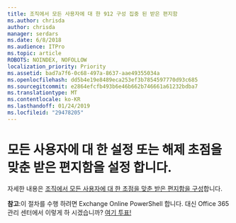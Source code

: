 ```yaml
---
title: 조직에서 모든 사용자에 대 한 912 구성 집중 된 받은 편지함
ms.author: chrisda
author: chrisda
manager: serdars
ms.date: 6/8/2018
ms.audience: ITPro
ms.topic: article
ROBOTS: NOINDEX, NOFOLLOW
localization_priority: Priority
ms.assetid: bad7a7f6-0c68-497a-8637-aae49355034a
ms.openlocfilehash: dd5b4e19e8489eca253ef3b7854597770d93c685
ms.sourcegitcommit: e2864efcfb493b6e46b662b746661a61232bdba7
ms.translationtype: MT
ms.contentlocale: ko-KR
ms.lasthandoff: 01/24/2019
ms.locfileid: "29478205"
---
```

# <a name="turn-focused-inbox-on-or-off-for-everyone"></a>모든 사용자에 대 한 설정 또는 해제 초점을 맞춘 받은 편지함을 설정 합니다.

자세한 내용은 [조직에서 모든 사용자에 대 한 초점을 맞춘 받은 편지함을 구성](https://support.office.com/article/613a845c-4b71-41de-b331-acdcf5b6625d.aspx)합니다.
  
 **참고**:이 절차를 수행 하려면 Exchange Online PowerShell 합니다. 대신 Office 365 관리 센터에서 이렇게 하 시겠습니까? [여기 투표!](https://go.microsoft.com/fwlink/p/?linkid=862489)
  

